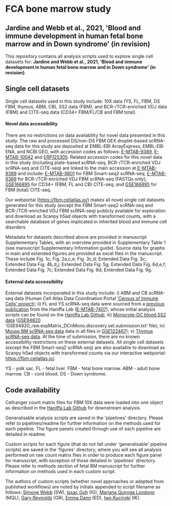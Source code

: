 # FCA bone marrow study
## Jardine and Webb et al., 2021, 'Blood and immune development in human fetal bone marrow and in Down syndrome' (in revision)

This repository contains all analysis scripts used to explore single cell datasets for: **Jardine and Webb et al., 2021, 'Blood and immune development in human fetal bone marrow and in Down syndrome' (in revision)**.

## Single cell datasets 

Single cell datasets used in this study include: 10X data (YS, FL, FBM, DS FBM, thymus, ABM, CB), SS2 data (FBM), and BCR-/TCR-enriched VDJ data (FBM) and CITE-seq data (CD34+ FBM/FL/CB and FBM total). 

#### Novel data accessibility
There are no restrictions on data availability for novel data presented in this study. The raw and processed DS/non-DS FBM GEX droplet-based scRNA-seq data for this study are deposited at EMBL-EBI ArrayExpress, EMBL-EBI ENA, and NCBI GEO, with accession codes as follows: [E-MTAB-9389](https://www.ebi.ac.uk/arrayexpress/experiments/E-MTAB-9389/), [E-MTAB-10042](https://www.ebi.ac.uk/arrayexpress/experiments/E-MTAB-10042/) and [ERP125305](https://www.ebi.ac.uk/ena/browser/view/PRJEB41514). Related accession codes for this novel data in this study (including plate-based scRNA-seq, BCR-/TCR-enriched VDJ scRNA-seq and CITE-seq) are linked to the main accession at [E-MTAB-9389](https://www.ebi.ac.uk/arrayexpress/experiments/E-MTAB-9389/) and include: [E-MTAB-9801](https://www.ebi.ac.uk/arrayexpress/experiments/E-MTAB-9801/) for FBM Smart-seq2 scRNA-seq; [E-MTAB-9389](https://www.ebi.ac.uk/arrayexpress/experiments/E-MTAB-9389/) for BCR-/TCR-enriched VDJ FBM scRNA-seq (FASTQs only); [GSE166895](https://www.ncbi.nlm.nih.gov/geo/query/acc.cgi?acc=GSE166895) for CD34+ (FBM, FL and CB) CITE-seq; and [GSE166895](https://www.ncbi.nlm.nih.gov/geo/query/acc.cgi?acc=GSE166895) for FBM (total) CITE-seq. 

Our webportal (https://fbm.cellatlas.io/) makes all novel single cell datasets generated for this study (except the FBM Smart-seq2 scRNA-seq and BCR-/TCR-enriched VDJ FBM scRNA-seq) publicly available for exploration and download as Scanpy h5ad objects with transformed counts, with a searchable database of genes implicated in inherited blood and immune cell disorders. 

Metadata for datasets described above are provided in manuscript Supplementary Tables, with an overview provided in Supplementary Table 1 (see manuscript Supplementary Information guide). Source data for graphs in main and extended figures are provided as excel files in the manuscript. These include Fig. 1c; Fig. 2a,c,e; Fig. 3c,d; Extended Data Fig. 3c; Extended Data Fig. 4b,d,j; Extended Data Fig. 5g; Extended Data Fig. 6d,e,f; Extended Data Fig. 7c; Extended Data Fig. 8d; Extended Data Fig. 9g.

#### External data accessibility
External datasets incorporated in this study include: i)  ABM and CB scRNA-seq data (Human Cell Atlas Data Coordination Portal [‘Census of Immune Cells’ project](https://data.humancellatlas.org/explore/projects/cc95ff89-2e68-4a08-a234-480eca21ce79)); ii) FL and YS scRNA-seq data were sourced from a [previous publication](https://doi.org/10.1038/s41586-019-1652-y) from the Haniffa Lab ([E-MTAB-7407](https://www.ebi.ac.uk/arrayexpress/experiments/E-MTAB-7407/)), whose initial analysis scripts can be found on the [Haniffa Lab Github](https://github.com/haniffalab/FCA_liver); iii) [Monocyte-DC blood SS2 data](https://science.sciencemag.org/content/356/6335/eaah4573) ([GSE94820](https://www.ncbi.nlm.nih.gov/geo/query/acc.cgi?acc=GSE94820) ‘GSE94820_raw.expMatrix_DCnMono.discovery.set.submission.txt’ file); iv) [Mouse BM scRNA-seq data](https://doi.org/10.1038/s41556-019-0439-6) data in all files in [GSE122467](https://www.ncbi.nlm.nih.gov/geo/query/acc.cgi?acc=GSE122467)); v) [Thymus scRNA-seq data](https://science.sciencemag.org/content/367/6480/eaay3224/tab-article-info). At the time of submission, there are no known accessibility restrictions on these external datasets. All single cell datasets (except the FBM Smart-seq2 scRNA-seq) are also available to download as Scanpy h5ad objects with transformed counts via our interactive webportal: https://fbm.cellatlas.io/. 

YS - yolk sac. FL - fetal liver. FBM - fetal bone marrow. ABM - adult bone marrow. CB - cord blood. DS - Down syndrome.

## Code availability

Cellranger count matrix files for FBM 10X data were loaded into one object as described in the [Haniffa Lab Github](https://github.com/haniffalab/FCA_liver) for downstream analysis. 

Generalisable analysis scripts are saved in the 'pipelines' directory. Please refer to pipelines/readme for further information on the methods used for each pipeline. The figure panels created through use of each pipeline are detailed in readme.

Custom scripts for each figure (that do not fall under 'generalisable' pipeline scripts) are saved in the 'figures' directory, where you will see all analysis performed on raw count matrix files in order to produce each figure panel for manuscript, with exception of those detailed in 'pipelines' directory. Please refer to methods section of fetal BM manuscript for further information on methods used in each custom script. 

The authors of custom scripts (whether novel approaches or adapted from published workflows) are noted by initials appended to script filename as follows: [Simone Webb](https://github.com/simonewebb) (SW), [Issac Goh](https://github.com/Issacgoh) (IG), [Mariana Quiroga Londono](https://github.com/marianaql) (MQL), [Gary Reynolds](https://github.com/greynolds81) (GR), [Emma Dann](https://github.com/emdann) (ED), [Iwo Kucinski](https://github.com/Iwo-K) (IK).
